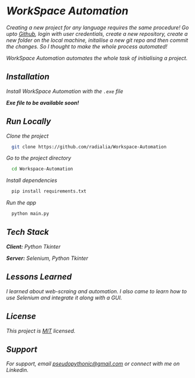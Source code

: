 
# _WorkSpace Automation_

_Creating a new project for any language requires the same procedure! Go upto [Github](https://www.github.com), login with user credentials, create a new repository, create a new folder on the local machine, initailise a new git repo and then commit the changes. So I thought to make the whole process automated!_

_WorkSpace Automation automates the whole task of initialising a project._

## _Installation_

_Install WorkSpace Automation with the `.exe` file_

**_Exe file to be available soon!_**
    
## _Run Locally_

_Clone the project_

```bash
  git clone https://github.com/radialia/Workspace-Automation
```

_Go to the project directory_

```bash
  cd Workspace-Automation
```

_Install dependencies_

```bash
  pip install requirements.txt
```

_Run the app_

```bash
  python main.py
```


## _Tech Stack_

_**Client:** Python Tkinter_

_**Server:** Selenium, Python Tkinter_


## _Lessons Learned_

_I learned about web-scraing and automation. I also came to learn how to use Selenium and integrate it along with a GUI._


## _License_

_This project is [MIT](https://github.com/radialia/Workspace-Automation/blob/main/LICENSE) licensed._


## _Support_

_For support, email pseudopythonic@gmail.com or connect with me on Linkedin._

